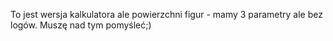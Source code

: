 To jest wersja kalkulatora ale powierzchni figur - mamy 3 parametry ale bez logów. Muszę nad tym pomyśleć;)

